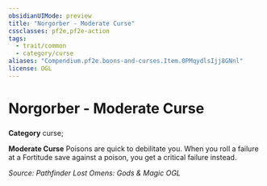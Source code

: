 ```yaml
---
obsidianUIMode: preview
title: "Norgorber - Moderate Curse"
cssclasses: pf2e,pf2e-action
tags:
  - trait/common
  - category/curse
aliases: "Compendium.pf2e.boons-and-curses.Item.0PMqydlsIjj8GNnl"
license: OGL
---
```

# Norgorber - Moderate Curse

### 

**Category** curse; 




**Moderate Curse** Poisons are quick to debilitate you. When you roll a failure at a Fortitude save against a poison, you get a critical failure instead.

*Source: Pathfinder Lost Omens: Gods & Magic*
*OGL*